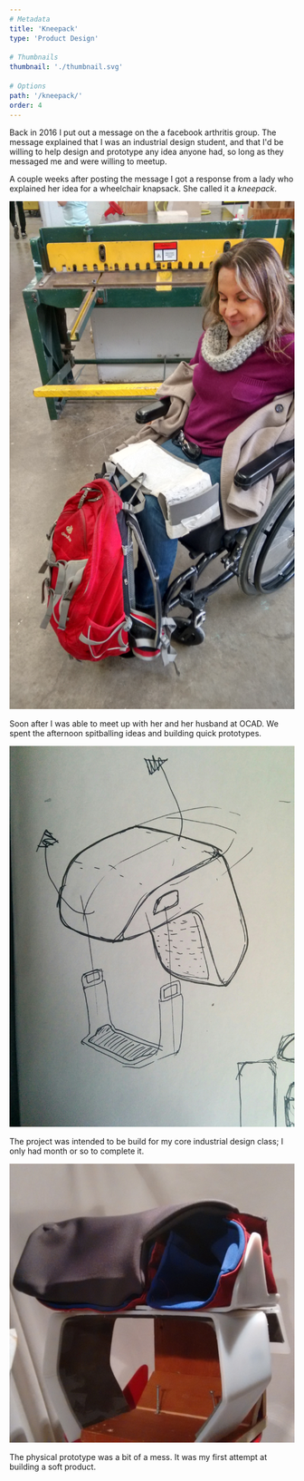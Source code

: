 ```yaml
---
# Metadata
title: 'Kneepack'
type: 'Product Design'

# Thumbnails
thumbnail: './thumbnail.svg'

# Options
path: '/kneepack/'
order: 4
---
```


<article role="article">

Back in 2016 I put out a message on the a facebook arthritis group. The message explained that I was an industrial design student, and that I'd be willing to help design and prototype any idea anyone had, so long as they messaged me and were willing to meetup.

A couple weeks after posting the message I got a response from a lady who explained her idea for a wheelchair knapsack. She called it a _kneepack_.

</article>

<article role="article">

![image of lady prototyping at ocad](images/louiseatocad.jpg)

</article>

<article role="article">

Soon after I was able to meet up with her and her husband at OCAD. We spent the afternoon spitballing ideas and building quick prototypes.

</article>

<article role="article">

![nice Drawing](images/niceDrawing.jpg)

</article>

<article role="article">

The project was intended to be build for my core industrial design class; I only had month or so to complete it.

</article>

<article role="article">

![kneepack prototype](images/physicalPrototype.jpg)

</article>

<article role="article">

The physical prototype was a bit of a mess. It was my first attempt at building a soft product.

</article>
